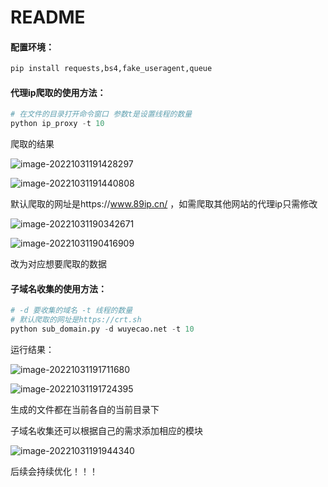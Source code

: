 # README

#### 配置环境：

```py
pip install requests,bs4,fake_useragent,queue
```

#### 代理ip爬取的使用方法：

```py
# 在文件的目录打开命令窗口 参数t是设置线程的数量
python ip_proxy -t 10
```

爬取的结果

![image-20221031191428297](C:\Users\15501\AppData\Roaming\Typora\typora-user-images\image-20221031191428297.png)

![image-20221031191440808](C:\Users\15501\AppData\Roaming\Typora\typora-user-images\image-20221031191440808.png)

默认爬取的网址是https://www.89ip.cn/ ，如需爬取其他网站的代理ip只需修改

![image-20221031190342671](C:\Users\15501\AppData\Roaming\Typora\typora-user-images\image-20221031190342671.png)

![image-20221031190416909](C:\Users\15501\AppData\Roaming\Typora\typora-user-images\image-20221031190416909.png)

改为对应想要爬取的数据



#### 子域名收集的使用方法：

```py
# -d 要收集的域名 -t 线程的数量
# 默认爬取的网址是https://crt.sh
python sub_domain.py -d wuyecao.net -t 10
```

运行结果：

![image-20221031191711680](C:\Users\15501\AppData\Roaming\Typora\typora-user-images\image-20221031191711680.png)

![image-20221031191724395](C:\Users\15501\AppData\Roaming\Typora\typora-user-images\image-20221031191724395.png)

生成的文件都在当前各自的当前目录下

子域名收集还可以根据自己的需求添加相应的模块

![image-20221031191944340](C:\Users\15501\AppData\Roaming\Typora\typora-user-images\image-20221031191944340.png)

后续会持续优化！！！